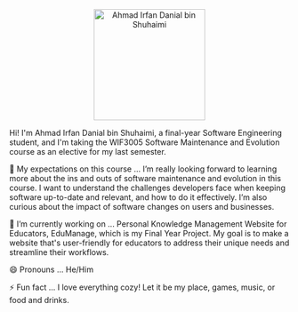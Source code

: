 <div style="text-align: center;">
  <img src="https://github.com/user-attachments/assets/1d06501c-d860-445b-b194-cbc3b501f426" width="200" height="200" alt="Ahmad Irfan Danial bin Shuhaimi">
</div>

Hi! I'm Ahmad Irfan Danial bin Shuhaimi, a final-year Software Engineering student, and I'm taking the WIF3005 Software Maintenance and Evolution course as an elective for my last semester.

🤔 My expectations on this course ...
I’m really looking forward to learning more about the ins and outs of software maintenance and evolution in this course. I want to understand the challenges developers face when keeping software up-to-date and relevant, and how to do it effectively. I’m also curious about the impact of software changes on users and businesses.

🔭 I’m currently working on ...
Personal Knowledge Management Website for Educators, EduManage, which is my Final Year Project. My goal is to make a website that's user-friendly for educators to address their unique needs and streamline their workflows.

😄 Pronouns ...
He/Him

⚡ Fun fact ...
I love everything cozy! Let it be my place, games, music, or food and drinks.
<!--
**dannysushiiii/dannysushiiii** is a ✨ _special_ ✨ repository because its `README.md` (this file) appears on your GitHub profile.

Here are some ideas to get you started:

- 🔭 I’m currently working on ...
- 🌱 I’m currently learning ...
- 👯 I’m looking to collaborate on ...
- 🤔 I’m looking for help with ...
- 💬 Ask me about ...
- 📫 How to reach me: ...
- 😄 Pronouns: ...
- ⚡ Fun fact: ...
-->
